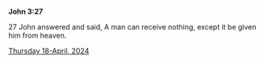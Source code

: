**John 3:27**

27 John answered and said, A man can receive nothing, except it be given him from heaven.

[Thursday 18-April, 2024](https://getbible.net/kjv/John/3/27)
